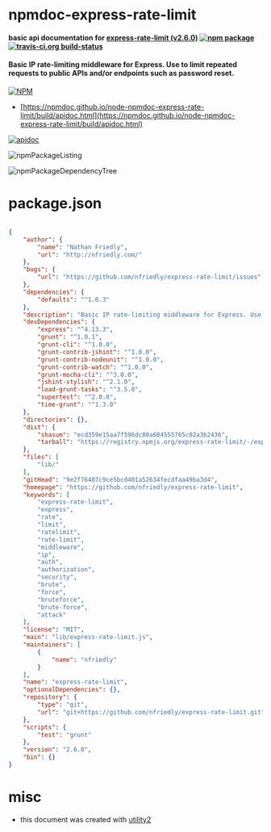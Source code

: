 # npmdoc-express-rate-limit

#### basic api documentation for  [express-rate-limit (v2.6.0)](https://github.com/nfriedly/express-rate-limit)  [![npm package](https://img.shields.io/npm/v/npmdoc-express-rate-limit.svg?style=flat-square)](https://www.npmjs.org/package/npmdoc-express-rate-limit) [![travis-ci.org build-status](https://api.travis-ci.org/npmdoc/node-npmdoc-express-rate-limit.svg)](https://travis-ci.org/npmdoc/node-npmdoc-express-rate-limit)

#### Basic IP rate-limiting middleware for Express. Use to limit repeated requests to public APIs and/or endpoints such as password reset.

[![NPM](https://nodei.co/npm/express-rate-limit.png?downloads=true&downloadRank=true&stars=true)](https://www.npmjs.com/package/express-rate-limit)

- [https://npmdoc.github.io/node-npmdoc-express-rate-limit/build/apidoc.html](https://npmdoc.github.io/node-npmdoc-express-rate-limit/build/apidoc.html)

[![apidoc](https://npmdoc.github.io/node-npmdoc-express-rate-limit/build/screenCapture.buildCi.browser.%252Ftmp%252Fbuild%252Fapidoc.html.png)](https://npmdoc.github.io/node-npmdoc-express-rate-limit/build/apidoc.html)

![npmPackageListing](https://npmdoc.github.io/node-npmdoc-express-rate-limit/build/screenCapture.npmPackageListing.svg)

![npmPackageDependencyTree](https://npmdoc.github.io/node-npmdoc-express-rate-limit/build/screenCapture.npmPackageDependencyTree.svg)



# package.json

```json

{
    "author": {
        "name": "Nathan Friedly",
        "url": "http://nfriedly.com/"
    },
    "bugs": {
        "url": "https://github.com/nfriedly/express-rate-limit/issues"
    },
    "dependencies": {
        "defaults": "^1.0.3"
    },
    "description": "Basic IP rate-limiting middleware for Express. Use to limit repeated requests to public APIs and/or endpoints such as password reset.",
    "devDependencies": {
        "express": "^4.13.3",
        "grunt": "^1.0.1",
        "grunt-cli": "^1.0.0",
        "grunt-contrib-jshint": "^1.0.0",
        "grunt-contrib-nodeunit": "^1.0.0",
        "grunt-contrib-watch": "^1.0.0",
        "grunt-mocha-cli": "^3.0.0",
        "jshint-stylish": "^2.1.0",
        "load-grunt-tasks": "^3.5.0",
        "supertest": "^2.0.0",
        "time-grunt": "^1.3.0"
    },
    "directories": {},
    "dist": {
        "shasum": "ecd359e15aa7f596dc80a604555765c02a3b2436",
        "tarball": "https://registry.npmjs.org/express-rate-limit/-/express-rate-limit-2.6.0.tgz"
    },
    "files": [
        "lib/"
    ],
    "gitHead": "9e2f76407c9ce5bcd401a52634fecdfaa49ba3d4",
    "homepage": "https://github.com/nfriedly/express-rate-limit",
    "keywords": [
        "express-rate-limit",
        "express",
        "rate",
        "limit",
        "ratelimit",
        "rate-limit",
        "middleware",
        "ip",
        "auth",
        "authorization",
        "security",
        "brute",
        "force",
        "bruteforce",
        "brute-force",
        "attack"
    ],
    "license": "MIT",
    "main": "lib/express-rate-limit.js",
    "maintainers": [
        {
            "name": "nfriedly"
        }
    ],
    "name": "express-rate-limit",
    "optionalDependencies": {},
    "repository": {
        "type": "git",
        "url": "git+https://github.com/nfriedly/express-rate-limit.git"
    },
    "scripts": {
        "test": "grunt"
    },
    "version": "2.6.0",
    "bin": {}
}
```



# misc
- this document was created with [utility2](https://github.com/kaizhu256/node-utility2)

